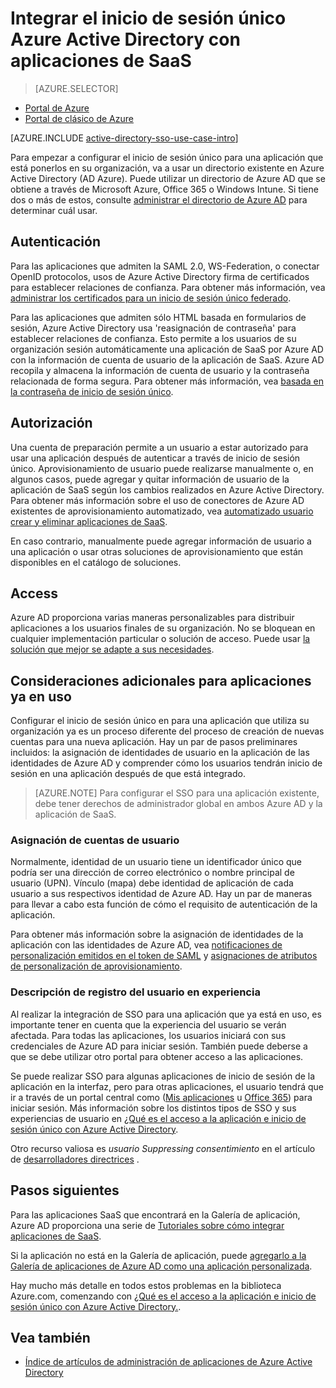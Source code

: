 <properties
    pageTitle="Integrar el inicio de sesión único Azure Active Directory con aplicaciones de SaaS |  Microsoft Azure"
    description="Habilitar la autenticación de inicio de sesión único y administración centralizada acceso de aplicaciones de SaaS en Azure Active Directory de aprovisionamiento de usuarios. Información general sobre cómo integrar Azure Active Directory para las aplicaciones SaaS."
    services="active-directory"
      keywords="integrar Azure AD con aplicaciones de SaaS"
    documentationCenter=""
    authors="curtand"
    manager="femila"
    editor=""/>

<tags
    ms.service="active-directory"
    ms.devlang="na"
    ms.topic="article"
    ms.tgt_pltfrm="na"
    ms.workload="identity"
    ms.date="09/30/2016"
    ms.author="curtand"/>

# <a name="integrate-azure-active-directory-single-sign-on-with-saas-apps"></a>Integrar el inicio de sesión único Azure Active Directory con aplicaciones de SaaS  

> [AZURE.SELECTOR]
- [Portal de Azure](active-directory-enterprise-apps-manage-sso.md)
- [Portal de clásico de Azure](active-directory-sso-integrate-saas-apps.md)

[AZURE.INCLUDE [active-directory-sso-use-case-intro](../../includes/active-directory-sso-use-case-intro.md)]

Para empezar a configurar el inicio de sesión único para una aplicación que está ponerlos en su organización, va a usar un directorio existente en Azure Active Directory (AD Azure). Puede utilizar un directorio de Azure AD que se obtiene a través de Microsoft Azure, Office 365 o Windows Intune. Si tiene dos o más de estos, consulte [administrar el directorio de Azure AD](active-directory-administer.md) para determinar cuál usar.

## <a name="authentication"></a>Autenticación

Para las aplicaciones que admiten la SAML 2.0, WS-Federation, o conectar OpenID protocolos, usos de Azure Active Directory firma de certificados para establecer relaciones de confianza. Para obtener más información, vea [administrar los certificados para un inicio de sesión único federado](active-directory-sso-certs.md).

Para las aplicaciones que admiten sólo HTML basada en formularios de sesión, Azure Active Directory usa 'reasignación de contraseña' para establecer relaciones de confianza. Esto permite a los usuarios de su organización sesión automáticamente una aplicación de SaaS por Azure AD con la información de cuenta de usuario de la aplicación de SaaS. Azure AD recopila y almacena la información de cuenta de usuario y la contraseña relacionada de forma segura. Para obtener más información, vea [basada en la contraseña de inicio de sesión único](active-directory-appssoaccess-whatis.md#password-based-single-sign-on).

## <a name="authorization"></a>Autorización

Una cuenta de preparación permite a un usuario a estar autorizado para usar una aplicación después de autenticar a través de inicio de sesión único. Aprovisionamiento de usuario puede realizarse manualmente o, en algunos casos, puede agregar y quitar información de usuario de la aplicación de SaaS según los cambios realizados en Azure Active Directory. Para obtener más información sobre el uso de conectores de Azure AD existentes de aprovisionamiento automatizado, vea [automatizado usuario crear y eliminar aplicaciones de SaaS](active-directory-saas-app-provisioning.md).

En caso contrario, manualmente puede agregar información de usuario a una aplicación o usar otras soluciones de aprovisionamiento que están disponibles en el catálogo de soluciones.

## <a name="access"></a>Access

Azure AD proporciona varias maneras personalizables para distribuir aplicaciones a los usuarios finales de su organización. No se bloquean en cualquier implementación particular o solución de acceso. Puede usar [la solución que mejor se adapte a sus necesidades](active-directory-appssoaccess-whatis.md#deploying-azure-ad-integrated-applications-to-users).

## <a name="additional-considerations-for-applications-already-in-use"></a>Consideraciones adicionales para aplicaciones ya en uso

Configurar el inicio de sesión único en para una aplicación que utiliza su organización ya es un proceso diferente del proceso de creación de nuevas cuentas para una nueva aplicación. Hay un par de pasos preliminares incluidos: la asignación de identidades de usuario en la aplicación de las identidades de Azure AD y comprender cómo los usuarios tendrán inicio de sesión en una aplicación después de que está integrado.

> [AZURE.NOTE] Para configurar el SSO para una aplicación existente, debe tener derechos de administrador global en ambos Azure AD y la aplicación de SaaS.

### <a name="mapping-user-accounts"></a>Asignación de cuentas de usuario

Normalmente, identidad de un usuario tiene un identificador único que podría ser una dirección de correo electrónico o nombre principal de usuario (UPN). Vínculo (mapa) debe identidad de aplicación de cada usuario a sus respectivos identidad de Azure AD. Hay un par de maneras para llevar a cabo esta función de cómo el requisito de autenticación de la aplicación.

Para obtener más información sobre la asignación de identidades de la aplicación con las identidades de Azure AD, vea [notificaciones de personalización emitidos en el token de SAML](http://social.technet.microsoft.com/wiki/contents/articles/31257.azure-active-directory-customizing-claims-issued-in-the-saml-token-for-pre-integrated-apps.aspx) y [asignaciones de atributos de personalización de aprovisionamiento](active-directory-saas-customizing-attribute-mappings.md).

### <a name="understanding-the-users-log-in-experience"></a>Descripción de registro del usuario en experiencia

Al realizar la integración de SSO para una aplicación que ya está en uso, es importante tener en cuenta que la experiencia del usuario se verán afectada. Para todas las aplicaciones, los usuarios iniciará con sus credenciales de Azure AD para iniciar sesión. También puede deberse a que se debe utilizar otro portal para obtener acceso a las aplicaciones.

Se puede realizar SSO para algunas aplicaciones de inicio de sesión de la aplicación en la interfaz, pero para otras aplicaciones, el usuario tendrá que ir a través de un portal central como ([Mis aplicaciones](http://myapps.microsoft.com) u [Office 365](http://portal.office.com/myapps)) para iniciar sesión. Más información sobre los distintos tipos de SSO y sus experiencias de usuario en [¿Qué es el acceso a la aplicación e inicio de sesión único con Azure Active Directory](active-directory-appssoaccess-whatis.md).

Otro recurso valiosa es *usuario Suppressing consentimiento* en el artículo de [desarrolladores directrices](active-directory-applications-guiding-developers-for-lob-applications.md) .

## <a name="next-steps"></a>Pasos siguientes


Para las aplicaciones SaaS que encontrará en la Galería de aplicación, Azure AD proporciona una serie de [Tutoriales sobre cómo integrar aplicaciones de SaaS](active-directory-saas-tutorial-list.md).

Si la aplicación no está en la Galería de aplicación, puede [agregarlo a la Galería de aplicaciones de Azure AD como una aplicación personalizada](http://blogs.technet.com/b/ad/archive/2015/06/17/bring-your-own-app-with-azure-ad-self-service-saml-configuration-gt-now-in-preview.aspx).

Hay mucho más detalle en todos estos problemas en la biblioteca Azure.com, comenzando con [¿Qué es el acceso a la aplicación e inicio de sesión único con Azure Active Directory.](active-directory-appssoaccess-whatis.md).

## <a name="see-also"></a>Vea también

- [Índice de artículos de administración de aplicaciones de Azure Active Directory](active-directory-apps-index.md)
